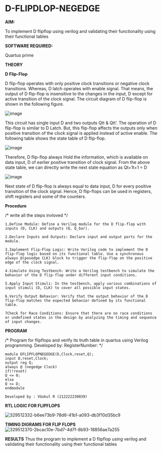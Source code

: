 # D-FLIPDLOP-NEGEDGE

**AIM:**

To implement  D flipflop using verilog and validating their functionality using their functional tables

**SOFTWARE REQUIRED:**

Quartus prime

**THEORY**

**D Flip-Flop**

D flip-flop operates with only positive clock transitions or negative clock transitions. Whereas, D latch operates with enable signal. That means, the output of D flip-flop is insensitive to the changes in the input, D except for active transition of the clock signal. The circuit diagram of D flip-flop is shown in the following figure.

![image](https://github.com/naavaneetha/D-FLIPDLOP-NEGEDGE/assets/154305477/48c81fe8-bc3f-40e7-95e2-519fc155ad51)

This circuit has single input D and two outputs Qtt & Qtt’. The operation of D flip-flop is similar to D Latch. But, this flip-flop affects the outputs only when positive transition of the clock signal is applied instead of active enable. The following table shows the state table of D flip-flop.

![image](https://github.com/naavaneetha/D-FLIPDLOP-NEGEDGE/assets/154305477/e5f3fda7-68ec-4a3a-a0a4-cf6f9cc4ab55)

Therefore, D flip-flop always Hold the information, which is available on data input, D of earlier positive transition of clock signal. From the above state table, we can directly write the next state equation as Qt+1t+1 = D

![image](https://github.com/naavaneetha/D-FLIPDLOP-NEGEDGE/assets/154305477/8592c0d8-2917-4142-91b9-d6c30dd891d2)

Next state of D flip-flop is always equal to data input, D for every positive transition of the clock signal. Hence, D flip-flops can be used in registers, shift registers and some of the counters.

**Procedure**

/* write all the steps invloved */
~~~
1.Define Module: Define a Verilog module for the D flip-flop with inputs (D, CLK) and outputs (Q, Q_bar).

2.Declare Inputs and Outputs: Declare input and output ports for the module.

3.Implement Flip-Flop Logic: Write Verilog code to implement the D flip-flop logic based on its functional table. Use a synchronous always @(posedge CLK) block to trigger the flip-flop on the positive edge of the clock signal.

4.Simulate Using Testbench: Write a Verilog testbench to simulate the behavior of the D flip-flop under different input conditions.

5.Apply Input Stimuli: In the testbench, apply various combinations of input stimuli (D, CLK) to cover all possible input states.

6.Verify Output Behavior: Verify that the output behavior of the D flip-flop matches the expected behavior defined by its functional table.

7Check for Race Conditions: Ensure that there are no race conditions or undefined states in the design by analyzing the timing and sequence of input changes.
~~~
**PROGRAM**

/* Program for flipflops and verify its truth table in quartus using Verilog programming. Developed by: RegisterNumber:
*/
~~~
module DFLIPFLOPNEGEDGE(D,Clock,reset,Q);
input D,reset,Clock;
output reg Q;
always @ (negedge Clock)
if(!reset)
Q <= 0;
else
Q <= D;
endmodule

Developed by : VGokul R (212222230039)
~~~
**RTL LOGIC FOR FLIPFLOPS**

![329512332-b6ee73b9-78d6-41b1-a093-db3f10d35bc9](https://github.com/04Varsha/D-FLIPDLOP-NEGEDGE/assets/149035374/42e366a6-a190-47d6-9fee-fbc8b4f0cbe1)

**TIMING DIGRAMS FOR FLIP FLOPS**
![329512370-2bcac10e-7bd7-4d7f-8b93-18856ae7a255](https://github.com/04Varsha/D-FLIPDLOP-NEGEDGE/assets/149035374/d9c78dd5-ea5c-4bc3-aa47-555a55fe9153)

**RESULTS**
Thus the program to implement a D flipflop using verilog and validating their functionality using their functional tables
